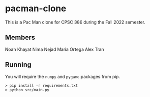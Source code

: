 # pacman-clone
This is a Pac Man clone for CPSC 386 during the Fall 2022 semester.

## Members
Noah Khayat
Nima Nejad
Maria Ortega
Alex Tran

## Running
You will require the `numpy` and `pygame` packages from pip.
```
> pip install -r requirements.txt
> python src/main.py
```

